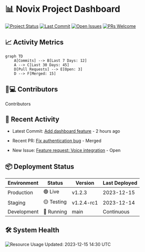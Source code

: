 # 📊 Novix Project Dashboard

[![Project Status](https://img.shields.io/badge/Status-Active-success?style=flat-square)](https://github.com/AInovix/novix)
[![Last Commit](https://img.shields.io/github/last-commit/yourusername/novix?color=blue&style=flat-square)](https://github.com/AInovix/Novix/commit/3f4cb9fbdafeb7c99c14f3cb180bdb4c842ba9da)
[![Open Issues](https://img.shields.io/github/issues-raw/yourusername/novix?color=critical&style=flat-square)](https://github.com/AInovix/novix/issues)
[![PRs Welcome](https://img.shields.io/badge/PRs-Welcome-success?style=flat-square)](https://github.com/AInovix/novix/pulls)

## 📈 Activity Metrics
```mermaid
graph TD
    A[Commits] --> B[Last 7 Days: 12]
    A --> C[Last 30 Days: 45]
    D[Pull Requests] --> E[Open: 3]
    D --> F[Merged: 15]
```
## 🧑💻 Contributors
<!-- CONTRIBUTORS:START -->
Contributors

<!-- CONTRIBUTORS:END -->
## 📅 Recent Activity
<!-- ACTIVITY:START -->
* Latest Commit: [Add dashboard feature](https://github.com/AInovix/novix/commit) - 2 hours ago

* Recent PR: [Fix authentication bug](https://github.com/AInovix/novix/pull) - Merged

* New Issue: [Feature request: Voice integration](https://github.com/AInovix/novix/issues) - Open

<!-- ACTIVITY:END -->
## 📦 Deployment Status
| Environment | Status     | Version     | Last Deployed |
|-------------|------------|-------------|---------------|
| Production  | 🟢 Live    | v1.2.3      | 2023-12-15    |
| Staging     | 🟡 Testing | v1.2.4-rc1  | 2023-12-14    |
| Development | 🔄 Running | main        | Continuous    |

## 🛠️ System Health
![Resource Usage](https://quickchart.io/chart?c={type:'bar',data:{labels:['CPU','Memory','Storage'],datasets:[{label:'Usage%',data:[65,45,82]}]}})
Updated: <!-- TIMESTAMP:START -->2023-12-15 14:30 UTC<!-- TIMESTAMP:END -->
